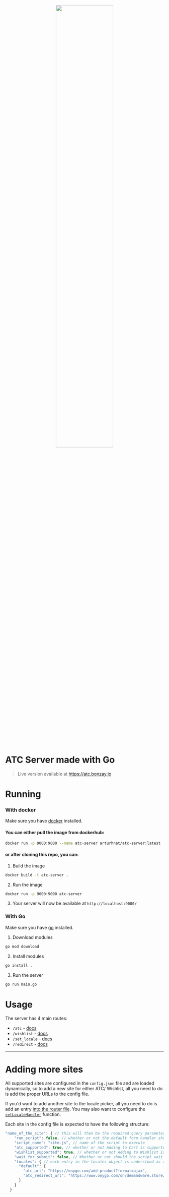 <p align="center"><img width=60% src="https://i.imgur.com/ZWAtLwR.png"></p>

# ATC Server made with Go

> Live version available at https://atc.bonzay.io

# Running

### With docker

Make sure you have [docker](https://docs.docker.com/get-docker/) installed.

#### You can either pull the image from dockerhub:

```sh
docker run -p 9000:9000 --name atc-server arturhnat/atc-server:latest
```

#### or after cloning this repo, you can:

1. Build the image

```sh
docker build -t atc-server .
```

2. Run the image

```sh
docker run -p 9000:9000 atc-server
```

3. Your server will now be available at `http://localhost:9000/`

### With Go

Make sure you have [go](https://golang.org/doc/install) installed.

1. Download modules

```sh
go mod download
```

2. Install modules

```sh
go install .
```

3. Run the server

```sh
go run main.go
```

# Usage

The server has 4 main routes:

- `/atc` - [docs](./docs/atc.md)
- `/wishlist` - [docs](./docs/wishlist.md)
- `/set_locale` - [docs](./docs/set_locale.md)
- `/redirect` - [docs](./docs/redirect.md)

---

# Adding more sites

All supported sites are configured in the `config.json` file and are loaded dynamically, so to add a new site for either ATC/ Wishlist, all you need to do is add the proper URLs to the config file.

If you'd want to add another site to the locale picker, all you need to do is add an entry [into the router file](/internal/router.go#L28). You may also want to configure the [`setLocaleHandler`](./internal/handlers.go#L141) function.

Each site in the config file is expected to have the following structure:

```js
"name_of_the_site": { // this will then be the required query parameter for the /atc and /wishlist routes
    "run_script": false, // whether or not the default form handler should be overwritten with a different script
    "script_name": "site.js", // name of the script to execute
    "atc_supported": true, // whether or not Adding to Cart is supported
    "wishlist_supported": true, // whether or not Adding to Wishlist is supported
    "wait_for_submit": false, // Whether or not should the script wait for the form to finish submitting before redirecting
    "locales": { // each entry in the locales object is understood as a new locale. There always has to be at least one, default one named 'default'.
      "default": {
        "atc_url": "https://onygo.com/add-product?format=ajax",
        "atc_redirect_url": "https://www.onygo.com/on/demandware.store/Sites-ong-DE-Site/de_DE/Checkout-Login"
      }
    }
  }
```
